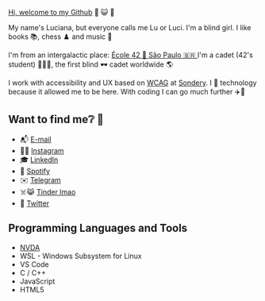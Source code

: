 [Hi, welcome to my Github](https://github.com/lucioliv?tab=repositories) 👋 😺 🎉

My name's Luciana, but everyone calls me Lu or Luci.
I'm a blind girl. I like books 📚, chess ♟️ and music 🎹

I'm from an intergalactic place: [École 42 🌌 São Paulo 🇧🇷 ](https://www.42sp.org.br/)
I'm a cadet (42's student) 👩🏻‍💻, the first blind 🕶 cadet worldwide 🌎

I work with accessibility and UX based on [WCAG](https://www.w3.org/WAI/standards-guidelines/wcag/) at [Sondery](https://sondery.com.br/).
I 💜 technology because it allowed me to be here. With coding I can go much further ✈️🚀

## Want to find me❔ 🥰

* 📬 [E-mail](luoma.rp@gmail.com)
* 🤳🏼 [Instagram ](https://www.instagram.com/luoma.rp/)
* 🎓 [LinkedIn](https://www.linkedin.com/in/luoma-rp/)
* 🎼 [Spotify](https://open.spotify.com/playlist/37i9dQZF1EM1cGav4NgdI3)
* ✉️ [Telegram]()
* ☠️😹 [Tinder lmao](https://tinder.com/)
* 😤 [Twitter ]()

## Programming Languages and Tools

* [NVDA](https://www.nvaccess.org/download/)
* WSL - Windows Subsystem for Linux
* VS Code
* C / C++
* JavaScript
* HTML5
